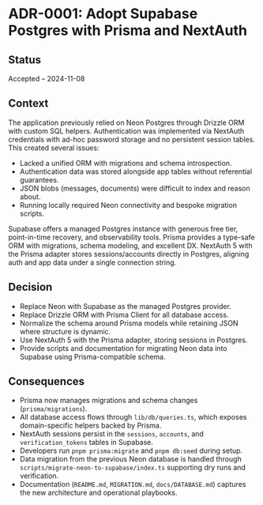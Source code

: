 # ADR-0001: Adopt Supabase Postgres with Prisma and NextAuth

## Status
Accepted – 2024-11-08

## Context
The application previously relied on Neon Postgres through Drizzle ORM with custom SQL helpers. Authentication was implemented via NextAuth credentials with ad-hoc password storage and no persistent session tables. This created several issues:

- Lacked a unified ORM with migrations and schema introspection.
- Authentication data was stored alongside app tables without referential guarantees.
- JSON blobs (messages, documents) were difficult to index and reason about.
- Running locally required Neon connectivity and bespoke migration scripts.

Supabase offers a managed Postgres instance with generous free tier, point-in-time recovery, and observability tools. Prisma provides a type-safe ORM with migrations, schema modeling, and excellent DX. NextAuth 5 with the Prisma adapter stores sessions/accounts directly in Postgres, aligning auth and app data under a single connection string.

## Decision
- Replace Neon with Supabase as the managed Postgres provider.
- Replace Drizzle ORM with Prisma Client for all database access.
- Normalize the schema around Prisma models while retaining JSON where structure is dynamic.
- Use NextAuth 5 with the Prisma adapter, storing sessions in Postgres.
- Provide scripts and documentation for migrating Neon data into Supabase using Prisma-compatible schema.

## Consequences
- Prisma now manages migrations and schema changes (`prisma/migrations`).
- All database access flows through `lib/db/queries.ts`, which exposes domain-specific helpers backed by Prisma.
- NextAuth sessions persist in the `sessions`, `accounts`, and `verification_tokens` tables in Supabase.
- Developers run `pnpm prisma:migrate` and `pnpm db:seed` during setup.
- Data migration from the previous Neon database is handled through `scripts/migrate-neon-to-supabase/index.ts` supporting dry runs and verification.
- Documentation (`README.md`, `MIGRATION.md`, `docs/DATABASE.md`) captures the new architecture and operational playbooks.
